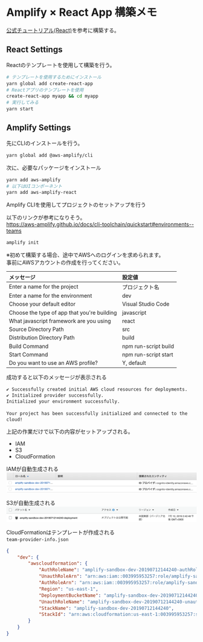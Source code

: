 # Amplify × React App 構築メモ

[公式チュートリアル(React)](https://aws-amplify.github.io/docs/js/start?platform=react)を参考に構築する。

## React Settings

Reactのテンプレートを使用して構築を行う。

```bash
# テンプレートを使用するためにインストール
yarn global add create-react-app
# Reactアプリのテンプレートを使用
create-react-app myapp && cd myapp
# 実行してみる
yarn start
```

## Amplify Settings

先にCLIのインストールを行う。

```bash
yarn global add @aws-amplify/cli
```

次に、必要なパッケージをインストール

```bash
yarn add aws-amplify
# 以下はUIコンポーネント
yarn add aws-amplify-react
```

Amplify CLIを使用してプロジェクトのセットアップを行う

以下のリンクが参考になりそう。  
<https://aws-amplify.github.io/docs/cli-toolchain/quickstart#environments--teams>

```bash
amplify init
```

※初めて構築する場合、途中でAWSへのログインを求められます。  
事前にAWSアカウントの作成を行ってください。

|メッセージ|設定値|
|:--|:--|
|Enter a name for the project|プロジェクト名|
|Enter a name for the environment|dev|
|Choose your default editor|Visual Studio Code|
|Choose the type of app that you're building|javascript|
|What javascript framework are you using|react|
|Source Directory Path|src|
|Distribution Directory Path|build|
|Build Command|npm run-script build|
|Start Command|npm run-script start|
|Do you want to use an AWS profile?|Y, default|

成功すると以下のメッセージが表示される

```none
✔ Successfully created initial AWS cloud resources for deployments.
✔ Initialized provider successfully.
Initialized your environment successfully.

Your project has been successfully initialized and connected to the cloud!
```

上記の作業だけで以下の内容がセットアップされる。

- IAM
- S3
- CloudFormation

IAMが自動生成される  
![IAM](md-images/2019-07-12-15-01-13.png)

S3が自動生成される  
![S3](md-images/2019-07-12-15-02-59.png)

CloudFormationはテンプレートが作成される  
`team-provider-info.json`

```json
{
    "dev": {
        "awscloudformation": {
            "AuthRoleName": "amplify-sandbox-dev-20190712144240-authRole",
            "UnauthRoleArn": "arn:aws:iam::003995953257:role/amplify-sandbox-dev-20190712144240-unauthRole",
            "AuthRoleArn": "arn:aws:iam::003995953257:role/amplify-sandbox-dev-20190712144240-authRole",
            "Region": "us-east-1",
            "DeploymentBucketName": "amplify-sandbox-dev-20190712144240-deployment",
            "UnauthRoleName": "amplify-sandbox-dev-20190712144240-unauthRole",
            "StackName": "amplify-sandbox-dev-20190712144240",
            "StackId": "arn:aws:cloudformation:us-east-1:003995953257:stack/amplify-sandbox-dev-20190712144240/de790290-a467-11e9-bd28-12de81a2e318"
        }
    }
}
```
